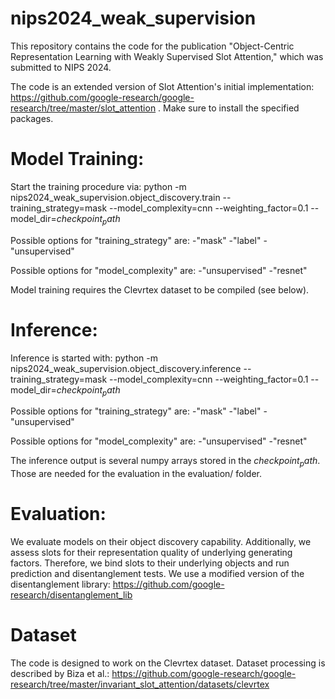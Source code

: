 # nips2024_weak_supervision
This repository contains the code for the publication "Object-Centric Representation Learning with Weakly Supervised Slot Attention," which was submitted to NIPS 2024.

The code is an extended version of Slot Attention's initial implementation: https://github.com/google-research/google-research/tree/master/slot_attention . Make sure to install the specified packages.

# Model Training:
Start the training procedure via: 
python -m nips2024_weak_supervision.object_discovery.train --training_strategy=mask --model_complexity=cnn --weighting_factor=0.1 --model_dir=$checkpoint_path$

Possible options for "training_strategy" are:
-"mask"
-"label"
-"unsupervised"

Possible options for "model_complexity" are:
-"unsupervised"
-"resnet"

Model training requires the Clevrtex dataset to be compiled (see below).

# Inference:
Inference is started with: 
python -m nips2024_weak_supervision.object_discovery.inference --training_strategy=mask --model_complexity=cnn --weighting_factor=0.1 --model_dir=$checkpoint_path$

Possible options for "training_strategy" are:
-"mask"
-"label"
-"unsupervised"

Possible options for "model_complexity" are:
-"unsupervised"
-"resnet"

The inference output is several numpy arrays stored in the $checkpoint_path$. Those are needed for the evaluation in the evaluation/ folder.

# Evaluation:
We evaluate models on their object discovery capability. Additionally, we assess slots for their representation quality of underlying generating factors. Therefore, we bind slots to their underlying objects and run prediction and disentanglement tests. We use a modified version of the disentanglement library: https://github.com/google-research/disentanglement_lib


# Dataset
The code is designed to work on the Clevrtex dataset. Dataset processing is described by Biza et al.:
https://github.com/google-research/google-research/tree/master/invariant_slot_attention/datasets/clevrtex

